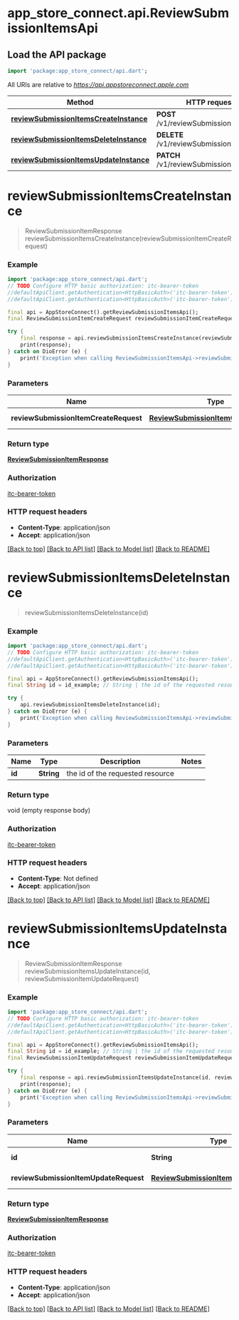 # app_store_connect.api.ReviewSubmissionItemsApi

## Load the API package
```dart
import 'package:app_store_connect/api.dart';
```

All URIs are relative to *https://api.appstoreconnect.apple.com*

Method | HTTP request | Description
------------- | ------------- | -------------
[**reviewSubmissionItemsCreateInstance**](ReviewSubmissionItemsApi.md#reviewsubmissionitemscreateinstance) | **POST** /v1/reviewSubmissionItems | 
[**reviewSubmissionItemsDeleteInstance**](ReviewSubmissionItemsApi.md#reviewsubmissionitemsdeleteinstance) | **DELETE** /v1/reviewSubmissionItems/{id} | 
[**reviewSubmissionItemsUpdateInstance**](ReviewSubmissionItemsApi.md#reviewsubmissionitemsupdateinstance) | **PATCH** /v1/reviewSubmissionItems/{id} | 


# **reviewSubmissionItemsCreateInstance**
> ReviewSubmissionItemResponse reviewSubmissionItemsCreateInstance(reviewSubmissionItemCreateRequest)



### Example
```dart
import 'package:app_store_connect/api.dart';
// TODO Configure HTTP basic authorization: itc-bearer-token
//defaultApiClient.getAuthentication<HttpBasicAuth>('itc-bearer-token').username = 'YOUR_USERNAME'
//defaultApiClient.getAuthentication<HttpBasicAuth>('itc-bearer-token').password = 'YOUR_PASSWORD';

final api = AppStoreConnect().getReviewSubmissionItemsApi();
final ReviewSubmissionItemCreateRequest reviewSubmissionItemCreateRequest = ; // ReviewSubmissionItemCreateRequest | ReviewSubmissionItem representation

try {
    final response = api.reviewSubmissionItemsCreateInstance(reviewSubmissionItemCreateRequest);
    print(response);
} catch on DioError (e) {
    print('Exception when calling ReviewSubmissionItemsApi->reviewSubmissionItemsCreateInstance: $e\n');
}
```

### Parameters

Name | Type | Description  | Notes
------------- | ------------- | ------------- | -------------
 **reviewSubmissionItemCreateRequest** | [**ReviewSubmissionItemCreateRequest**](ReviewSubmissionItemCreateRequest.md)| ReviewSubmissionItem representation | 

### Return type

[**ReviewSubmissionItemResponse**](ReviewSubmissionItemResponse.md)

### Authorization

[itc-bearer-token](../README.md#itc-bearer-token)

### HTTP request headers

 - **Content-Type**: application/json
 - **Accept**: application/json

[[Back to top]](#) [[Back to API list]](../README.md#documentation-for-api-endpoints) [[Back to Model list]](../README.md#documentation-for-models) [[Back to README]](../README.md)

# **reviewSubmissionItemsDeleteInstance**
> reviewSubmissionItemsDeleteInstance(id)



### Example
```dart
import 'package:app_store_connect/api.dart';
// TODO Configure HTTP basic authorization: itc-bearer-token
//defaultApiClient.getAuthentication<HttpBasicAuth>('itc-bearer-token').username = 'YOUR_USERNAME'
//defaultApiClient.getAuthentication<HttpBasicAuth>('itc-bearer-token').password = 'YOUR_PASSWORD';

final api = AppStoreConnect().getReviewSubmissionItemsApi();
final String id = id_example; // String | the id of the requested resource

try {
    api.reviewSubmissionItemsDeleteInstance(id);
} catch on DioError (e) {
    print('Exception when calling ReviewSubmissionItemsApi->reviewSubmissionItemsDeleteInstance: $e\n');
}
```

### Parameters

Name | Type | Description  | Notes
------------- | ------------- | ------------- | -------------
 **id** | **String**| the id of the requested resource | 

### Return type

void (empty response body)

### Authorization

[itc-bearer-token](../README.md#itc-bearer-token)

### HTTP request headers

 - **Content-Type**: Not defined
 - **Accept**: application/json

[[Back to top]](#) [[Back to API list]](../README.md#documentation-for-api-endpoints) [[Back to Model list]](../README.md#documentation-for-models) [[Back to README]](../README.md)

# **reviewSubmissionItemsUpdateInstance**
> ReviewSubmissionItemResponse reviewSubmissionItemsUpdateInstance(id, reviewSubmissionItemUpdateRequest)



### Example
```dart
import 'package:app_store_connect/api.dart';
// TODO Configure HTTP basic authorization: itc-bearer-token
//defaultApiClient.getAuthentication<HttpBasicAuth>('itc-bearer-token').username = 'YOUR_USERNAME'
//defaultApiClient.getAuthentication<HttpBasicAuth>('itc-bearer-token').password = 'YOUR_PASSWORD';

final api = AppStoreConnect().getReviewSubmissionItemsApi();
final String id = id_example; // String | the id of the requested resource
final ReviewSubmissionItemUpdateRequest reviewSubmissionItemUpdateRequest = ; // ReviewSubmissionItemUpdateRequest | ReviewSubmissionItem representation

try {
    final response = api.reviewSubmissionItemsUpdateInstance(id, reviewSubmissionItemUpdateRequest);
    print(response);
} catch on DioError (e) {
    print('Exception when calling ReviewSubmissionItemsApi->reviewSubmissionItemsUpdateInstance: $e\n');
}
```

### Parameters

Name | Type | Description  | Notes
------------- | ------------- | ------------- | -------------
 **id** | **String**| the id of the requested resource | 
 **reviewSubmissionItemUpdateRequest** | [**ReviewSubmissionItemUpdateRequest**](ReviewSubmissionItemUpdateRequest.md)| ReviewSubmissionItem representation | 

### Return type

[**ReviewSubmissionItemResponse**](ReviewSubmissionItemResponse.md)

### Authorization

[itc-bearer-token](../README.md#itc-bearer-token)

### HTTP request headers

 - **Content-Type**: application/json
 - **Accept**: application/json

[[Back to top]](#) [[Back to API list]](../README.md#documentation-for-api-endpoints) [[Back to Model list]](../README.md#documentation-for-models) [[Back to README]](../README.md)

